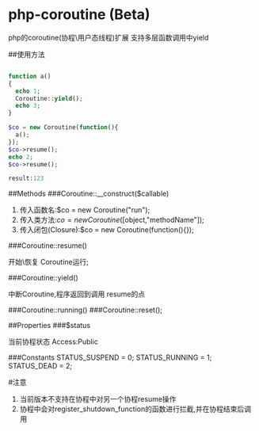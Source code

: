 # php-coroutine (Beta)
php的coroutine(协程\用户态线程)扩展 支持多层函数调用中yield



##使用方法
```php

function a()
{
  echo 1;
  Coroutine::yield();
  echo 3;
}

$co = new Coroutine(function(){
  a();
});
$co->resume();
echo 2;
$co->resume();

result:123
```
##Methods
###Coroutine::__construct($callable)

1. 传入函数名:$co = new Coroutine("run");
2. 传入类方法:$co = new Coroutine([$object,"methodName"]);
3. 传入闭包(Closure):$co = new Coroutine(function(){});

###Coroutine::resume()

开始\恢复 Coroutine运行;

###Coroutine::yield()

中断Coroutine,程序返回到调用 resume的点

###Coroutine::running()
###Coroutine::reset();

##Properties
###$status

当前协程状态
Access:Public

###Constants
STATUS_SUSPEND = 0;
STATUS_RUNNING = 1;
STATUS_DEAD = 2;

#注意
1. 当前版本不支持在协程中对另一个协程resume操作
2. 协程中会对register_shutdown_function的函数进行拦截,并在协程结束后调用
